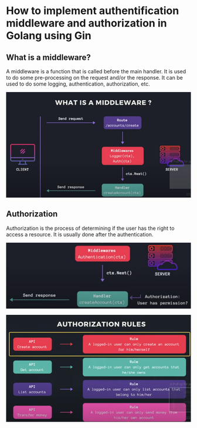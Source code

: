 # How to implement authentification middleware and authorization in Golang using Gin

## What is a middleware?

A middleware is a function that is called before the main handler. It is used to do some pre-processing on the request and/or the response. It can be used to do some logging, authentication, authorization, etc.

![Middleware](img/middleware.png)

## Authorization

Authorization is the process of determining if the user has the right to access a resource. It is usually done after the authentication.

![Authorization](img/auth.png)

![Authorization](img/auth2.png)
